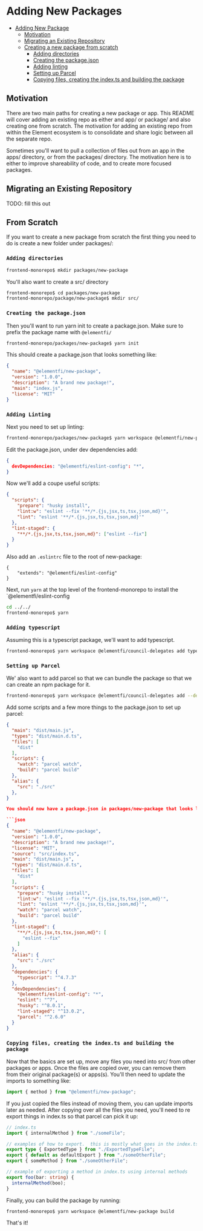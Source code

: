 # Adding New Packages

- [Adding New Package](#adding-new-packages)
  - [Motivation](#motivation)
  - [Migrating an Existing Repository](#migrating-an-existing-repository)
  - [Creating a new package from scratch](#fromscratch)
    - [Adding directories](#adding-directories)
    - [Creating the package.json](#creating-the-packagejson)
    - [Adding linting](#adding-linting)
    - [Setting up Parcel](#setting-up-parcel)
    - [Copying files, creating the index.ts and building the package ](#copying-files-creating-the-indexts-and-building-the-package)

## Motivation

There are two main paths for creating a new package or app. This README will cover adding an
existing repo as either and app/ or package/ and also creating one from scratch. The
motivation for adding an existing repo from within the Element ecosystem is to consolidate and share
logic between all the separate repo.

Sometimes you'll want to pull a collection of files out from an app in the apps/ directory, or from
the packages/ directory. The motivation here is to either to improve shareability of code, and to
create more focused packages.

## Migrating an Existing Repository

TODO: fill this out

## From Scratch

If you want to create a new package from scratch the first thing you need to do is create a new
folder under packages/:

### **`Adding directories`**

```bash
frontend-monorepo$ mkdir packages/new-package
```

You'll also want to create a src/ directory

```bash
frontend-monorepo$ cd packages/new-package
frontend-monorepo/package/new-package$ mkdir src/

```

### **`Creating the package.json`**

Then you'll want to run yarn init to create a package.json. Make sure to prefix the package name
with `@elementfi/`

```bash
frontend-monorepo/packages/new-package$ yarn init
```

This should create a package.json that looks something like:

```json
{
  "name": "@elementfi/new-package",
  "version": "1.0.0",
  "description": "A brand new package!",
  "main": "index.js",
  "license": "MIT"
}
```

### **`Adding Linting`**

Next you need to set up linting:

```bash
frontend-monorepo/packages/new-package$ yarn workspace @elementfi/new-pacakge add eslint@^7 husky lint-staged
```

Edit the package.json, under dev dependencies add:

```json
{
  devDependencies: "@elementfi/eslint-config": "*",
}
```

Now we'll add a coupe useful scripts:

```json
{
  "scripts": {
    "prepare": "husky install",
    "lint:w": "eslint --fix '**/*.{js,jsx,ts,tsx,json,md}'",
    "lint": "eslint '**/*.{js,jsx,ts,tsx,json,md}'"
  },
  "lint-staged": {
    "**/*.{js,jsx,ts,tsx,json,md}": ["eslint --fix"]
  }
}
```

Also add an `.eslintrc` file to the root of new-package:

```config
{
    "extends": "@elementfi/eslint-config"
}
```

Next, run `yarn` at the top level of the frontend-monorepo to install the `@elementfi/eslint-config

```bash
cd ../../
frontend-monorepo$ yarn
```

### **`Adding typescript`**

Assuming this is a typescript package, we'll want to add typescript.

```bash
frontend-monorepo$ yarn workspace @elementfi/council-delegates add typescript
```

### **`Setting up Parcel`**

We' also want to add parcel so that we can bundle the package so that we can create an npm package
for it.

```bash
frontend-monorepo$ yarn workspace @elementfi/council-delegates add --dev parcel
```

Add some scripts and a few more things to the package.json to set up parcel:

````json
{
  "main": "dist/main.js",
  "types": "dist/main.d.ts",
  "files": [
    "dist"
  ],
  "scripts": {
    "watch": "parcel watch",
    "build": "parcel build"
  },
  "alias": {
    "src": "./src"
  },
}

You should now have a package.json in packages/new-package that looks like:

```json
{
  "name": "@elementfi/new-package",
  "version": "1.0.0",
  "description": "A brand new package!",
  "license": "MIT",
  "source": "src/index.ts",
  "main": "dist/main.js",
  "types": "dist/main.d.ts",
  "files": [
    "dist"
  ],
  "scripts": {
    "prepare": "husky install",
    "lint:w": "eslint --fix '**/*.{js,jsx,ts,tsx,json,md}'",
    "lint": "eslint '**/*.{js,jsx,ts,tsx,json,md}'",
    "watch": "parcel watch",
    "build": "parcel build"
  },
  "lint-staged": {
    "**/*.{js,jsx,ts,tsx,json,md}": [
      "eslint --fix"
    ]
  },
  "alias": {
    "src": "./src"
  },
  "dependencies": {
    "typescript": "^4.7.3"
  },
  "devDependencies": {
    "@elementfi/eslint-config": "*",
    "eslint": "^7",
    "husky": "^8.0.1",
    "lint-staged": "^13.0.2",
    "parcel": "^2.6.0"
  }
}
````

### **`Copying files, creating the index.ts and building the package`**

Now that the basics are set up, move any files you need into src/ from other packages or apps. Once
the files are copied over, you can remove them from their original package(s) or apps(s). You'll
then need to update the imports to something like:

```ts
import { method } from "@elementfi/new-package";
```

If you just copied the files instead of moving them, you can update imports later as needed. After
copying over all the files you need, you'll need to re export things in index.ts so that parcel can
pick it up:

```ts
// index.ts
import { internalMethod } from "./someFile";

// examples of how to export.  this is mostly what goes in the index.ts
export type { ExportedType } from "./ExportedTypeFile";
export { default as defaultExport } from "./someOtherFile";
export { someMethod } from "./someOtherFile";

// example of exporting a method in index.ts using internal methods
export foo(bar: string) {
  internalMethod(boo);
}
```

Finally, you can build the package by running:

```bash
frontend-monorepo$ yarn workspace @elementfi/new-package build
```

That's it!

